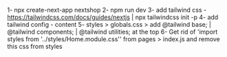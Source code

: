 1- npx create-next-app nextshop
2- npm run dev
3- add tailwind css - https://tailwindcss.com/docs/guides/nextjs | npx tailwindcss init -p
4- add tailwind config - content
5- styles > globals.css > add @tailwind base; | @tailwind components; | @tailwind utilities; at the top
6- Get rid of 'import styles from '../styles/Home.module.css'' from pages > index.js and remove this css from styles
